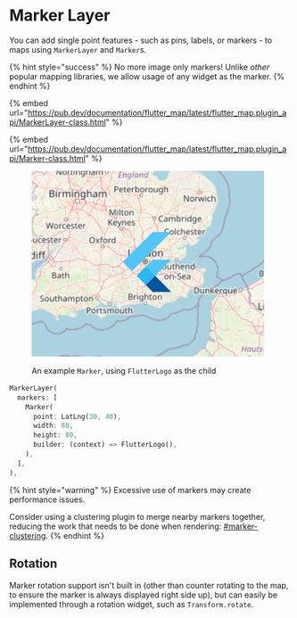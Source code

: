 # Marker Layer

You can add single point features - such as pins, labels, or markers - to maps using `MarkerLayer` and `Marker`s.

{% hint style="success" %}
No more image only markers! Unlike _other_ popular mapping libraries, we allow usage of any widget as the marker.
{% endhint %}

{% embed url="https://pub.dev/documentation/flutter_map/latest/flutter_map.plugin_api/MarkerLayer-class.html" %}

{% embed url="https://pub.dev/documentation/flutter_map/latest/flutter_map.plugin_api/Marker-class.html" %}

<figure><img src="../.gitbook/assets/ExampleMarker.png" alt=""><figcaption><p>An example <code>Marker</code>, using <code>FlutterLogo</code> as the child</p></figcaption></figure>

```dart
MarkerLayer(
  markers: [
    Marker(
      point: LatLng(30, 40),
      width: 80,
      height: 80,
      builder: (context) => FlutterLogo(),
    ),
  ],
),
```

{% hint style="warning" %}
Excessive use of markers may create performance issues.

Consider using a clustering plugin to merge nearby markers together, reducing the work that needs to be done when rendering: [#marker-clustering](../plugins/list.md#marker-clustering "mention").
{% endhint %}

## Rotation

Marker rotation support isn't built in (other than counter rotating to the map, to ensure the marker is always displayed right side up), but can easily be implemented through a rotation widget, such as `Transform.rotate`.
